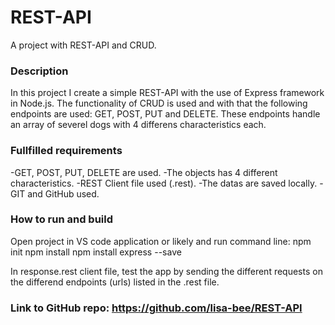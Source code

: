 # REST-API
A project with REST-API and CRUD. 

### Description
In this project I create a simple REST-API with the use of Express framework in Node.js. The functionality of CRUD is used and with that the following endpoints are used: GET, POST, PUT and DELETE. These endpoints handle an array of severel dogs with 4 differens characteristics each.

### Fullfilled requirements
-GET, POST, PUT, DELETE are used.
-The objects has 4 different characteristics.
-REST Client file used (.rest).
-The datas are saved locally.
-GIT and GitHub used.

### How to run and build
Open project in VS code application or likely and run command line: 
npm init
npm install
npm install express --save

In response.rest client file, test the app by sending the different requests on the differend endpoints (urls) listed in the .rest file. 

### Link to GitHub repo: https://github.com/lisa-bee/REST-API
